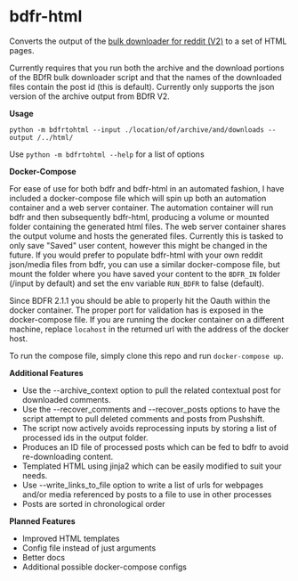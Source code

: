 # bdfr-html
Converts the output of the [bulk downloader for reddit (V2)](https://github.com/aliparlakci/bulk-downloader-for-reddit)  to a set of HTML pages. 

Currently requires that you run both the archive and the download portions of the BDfR bulk downloader script and that the names of the downloaded files contain the post id (this is default).
Currently only supports the json version of the archive output from BDfR V2. 

**Usage**

`python -m bdfrtohtml --input ./location/of/archive/and/downloads --output /../html/`

Use `python -m bdfrtohtml --help` for a list of options

**Docker-Compose**

For ease of use for both bdfr and bdfr-html in an automated fashion, I have included a docker-compose file which will spin up both an automation container and a web server container. The automation container will run bdfr and then subsequently bdfr-html, producing a volume or mounted folder containing the generated html files. The web server container shares the output volume and hosts the generated files. Currently this is tasked to only save "Saved" user content, however this might be changed in the future. If you would prefer to populate bdfr-html with your own reddit json/media files from bdfr, you can use a similar docker-compose file, but mount the folder where you have saved your content to the `BDFR_IN` folder (/input by default) and set the env variable `RUN_BDFR` to false (default). 

Since BDFR 2.1.1 you should be able to properly hit the Oauth within the docker container. The proper port for validation has is exposed in the docker-compose file. 
If you are running the docker container on a different machine, replace `locahost` in the returned url with the address of the docker host. 

To run the compose file, simply clone this repo and run `docker-compose up`. 

**Additional Features**

- Use the --archive_context option to pull the related contextual post for downloaded comments.
- Use the --recover_comments and --recover_posts options to have the script attempt to pull deleted comments and posts from Pushshift. 
- The script now actively avoids reprocessing inputs by storing a list of processed ids in the output folder.
- Produces an ID file of processed posts which can be fed to bdfr to avoid re-downloading content. 
- Templated HTML using jinja2 which can be easily modified to suit your needs.
- Use --write_links_to_file option to write a list of urls for webpages and/or media referenced by posts to a file to use in other processes
- Posts are sorted in chronological order

**Planned Features**

- Improved HTML templates
- Config file instead of just arguments
- Better docs
- Additional possible docker-compose configs
